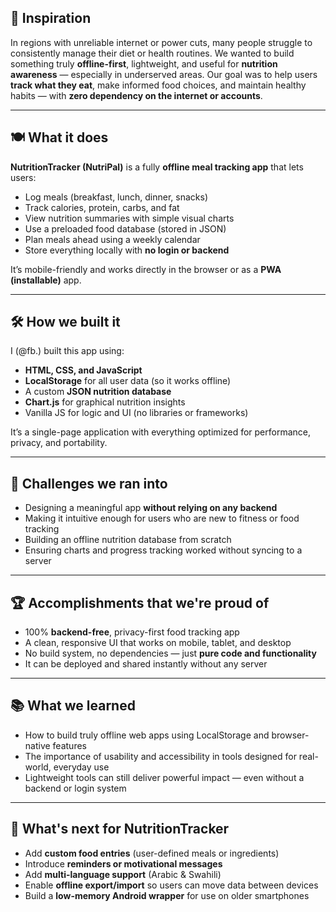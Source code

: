## 🌱 Inspiration

In regions with unreliable internet or power cuts, many people struggle to consistently manage their diet or health routines. We wanted to build something truly **offline-first**, lightweight, and useful for **nutrition awareness** — especially in underserved areas. Our goal was to help users **track what they eat**, make informed food choices, and maintain healthy habits — with **zero dependency on the internet or accounts**.

---

## 🍽️ What it does

**NutritionTracker (NutriPal)** is a fully **offline meal tracking app** that lets users:

* Log meals (breakfast, lunch, dinner, snacks)
* Track calories, protein, carbs, and fat
* View nutrition summaries with simple visual charts
* Use a preloaded food database (stored in JSON)
* Plan meals ahead using a weekly calendar
* Store everything locally with **no login or backend**

It’s mobile-friendly and works directly in the browser or as a **PWA (installable)** app.

---

## 🛠️ How we built it

I (@fb.) built this app using:

* **HTML, CSS, and JavaScript**
* **LocalStorage** for all user data (so it works offline)
* A custom **JSON nutrition database**
* **Chart.js** for graphical nutrition insights
* Vanilla JS for logic and UI (no libraries or frameworks)

It’s a single-page application with everything optimized for performance, privacy, and portability.

---

## 🧗 Challenges we ran into

* Designing a meaningful app **without relying on any backend**
* Making it intuitive enough for users who are new to fitness or food tracking
* Building an offline nutrition database from scratch
* Ensuring charts and progress tracking worked without syncing to a server

---

## 🏆 Accomplishments that we're proud of

* 100% **backend-free**, privacy-first food tracking app
* A clean, responsive UI that works on mobile, tablet, and desktop
* No build system, no dependencies — just **pure code and functionality**
* It can be deployed and shared instantly without any server

---

## 📚 What we learned

* How to build truly offline web apps using LocalStorage and browser-native features
* The importance of usability and accessibility in tools designed for real-world, everyday use
* Lightweight tools can still deliver powerful impact — even without a backend or login system

---

## 🚀 What's next for NutritionTracker

* Add **custom food entries** (user-defined meals or ingredients)
* Introduce **reminders or motivational messages**
* Add **multi-language support** (Arabic & Swahili)
* Enable **offline export/import** so users can move data between devices
* Build a **low-memory Android wrapper** for use on older smartphones
